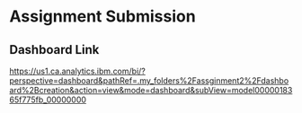 # Assignment Submission

## Dashboard Link 
https://us1.ca.analytics.ibm.com/bi/?perspective=dashboard&pathRef=.my_folders%2Fassginment2%2Fdashboard%2Bcreation&action=view&mode=dashboard&subView=model0000018365f775fb_00000000
